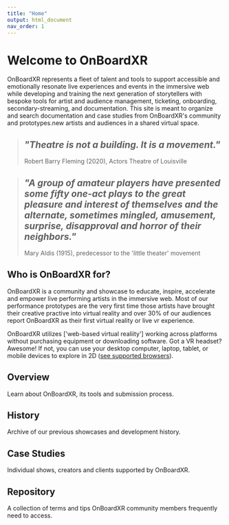 ```yaml
---
title: "Home"
output: html_document
nav_order: 1
---
```

# Welcome to OnBoardXR

OnBoardXR represents a fleet of talent and tools to support accessible and emotionally resonate live experiences and events in the immersive web while developing and training the next generation of storytellers with bespoke tools for artist and audience management, ticketing, onboarding, secondary-streaming, and documentation. This site is meant to organize and search documentation and case studies from OnBoardXR's community and prototypes.new artists and audiences in a shared virtual space. 

> ## *"Theatre is not a building. It is a movement."* 
> Robert Barry Fleming (2020), Actors Theatre of Louisville

> ## *"A group of amateur players have presented some fifty one-act plays to the great pleasure and interest of themselves and the alternate, sometimes mingled, amusement, surprise, disapproval and horror of their neighbors."*
> Mary Aldis (1915), predecessor to the 'little theater' movement

## Who is OnBoardXR for?
OnBoardXR is a community and showcase to educate, inspire, accelerate and empower live performing artists in the immersive web. Most of our performance prototypes are the very first time those artists have brought their creative practive into virtual reality and over 30% of our audiences report OnBoardXR as their first virtual reality or live vr experience.

OnBoardXR utilizes ['web-based virtual realiity'] working across platforms without purchasing equipment or downloading software. Got a VR headset? Awesome! If not, you can use your desktop computer, laptop, tablet, or mobile devices to explore in 2D ([see supported browsers](./hubs-create-join-rooms.html#for-2d-experience)).

## Overview
Learn about OnBoardXR, its tools and submission process. 

## History
Archive of our previous showcases and development history. 

## Case Studies
Individual shows, creators and clients supported by OnBoardXR.

## Repository
A collection of terms and tips OnBoardXR community members frequently need to access. 
